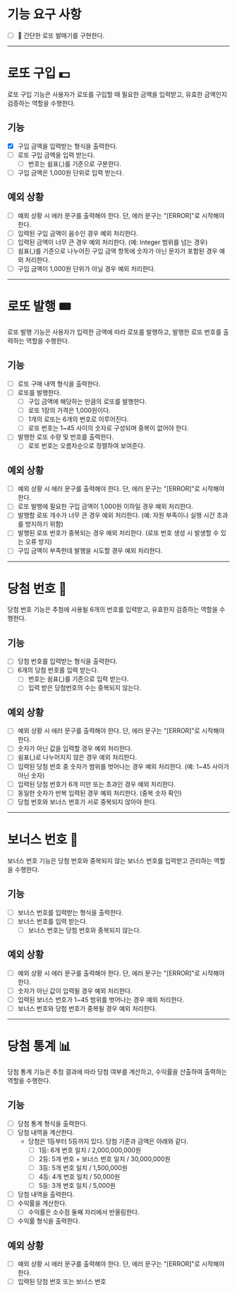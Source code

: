 # 기능 요구 사항
- [ ] 🎰 간단한 로또 발매기를 구현한다.

---

# 로또 구입 💵
로또 구입 기능은 사용자가 로또를 구입할 때 필요한 금액을 입력받고, 유효한 금액인지 검증하는 역할을 수행한다.

## 기능

- [x] 구입 금액을 입력받는 형식을 출력한다.
- [ ] 로또 구입 금액을 입력 받는다.
  - [ ] 번호는 쉼표(,)를 기준으로 구분한다.
- [ ] 구입 금액은 1,000원 단위로 입력 받는다.

## 예외 상황
- [ ] 예외 상황 시 에러 문구를 출력해야 한다. 단, 에러 문구는 "[ERROR]"로 시작해야 한다.
- [ ] 입력된 구입 금액이 음수인 경우 예외 처리한다.
- [ ] 입력된 금액이 너무 큰 경우 예외 처리한다. (예: Integer 범위를 넘는 경우)
- [ ] 쉼표(,)를 기준으로 나누어진 구입 금액 항목에 숫자가 아닌 문자가 포함된 경우 예외 처리한다.
- [ ] 구입 금액이 1,000원 단위가 아닐 경우 예외 처리한다.

---

# 로또 발행 🎟️
로또 발행 기능은 사용자가 입력한 금액에 따라 로또를 발행하고, 발행한 로또 번호를 출력하는 역할을 수행한다.

## 기능

- [ ] 로또 구매 내역 형식을 출력한다.
- [ ] 로또를 발행한다.
  - [ ] 구입 금액에 해당하는 만큼의 로또를 발행한다.
  - [ ] 로또 1장의 가격은 1,000원이다.
  - [ ] 1개의 로또는 6개의 번호로 이루어진다.
  - [ ] 로또 번호는 1~45 사이의 숫자로 구성되며 중복이 없어야 한다.
- [ ] 발행한 로또 수량 및 번호를 출력한다.
  - [ ] 로또 번호는 오름차순으로 정렬하여 보여준다.

## 예외 상황
- [ ] 예외 상황 시 에러 문구를 출력해야 한다. 단, 에러 문구는 "[ERROR]"로 시작해야 한다.
- [ ] 로또 발행에 필요한 구입 금액이 1,000원 이하일 경우 예외 처리한다.
- [ ] 발행할 로또 개수가 너무 큰 경우 예외 처리한다. (예: 자원 부족이나 실행 시간 초과를 방지하기 위함)
- [ ] 발행된 로또 번호가 중복되는 경우 예외 처리한다. (로또 번호 생성 시 발생할 수 있는 오류 방지)
- [ ] 구입 금액이 부족한데 발행을 시도할 경우 예외 처리한다.

---

# 당첨 번호 🎯
당첨 번호 기능은 추첨에 사용될 6개의 번호를 입력받고, 유효한지 검증하는 역할을 수행한다.

## 기능

- [ ] 당첨 번호를 입력받는 형식을 출력한다.
- [ ] 6개의 당첨 번호를 입력 받는다.
  - [ ] 번호는 쉼표(,)를 기준으로 입력 받는다.
  - [ ] 입력 받은 당첨번호의 수는 중복되지 않는다.

## 예외 상황
- [ ] 예외 상황 시 에러 문구를 출력해야 한다. 단, 에러 문구는 "[ERROR]"로 시작해야 한다.
- [ ] 숫자가 아닌 값을 입력할 경우 예외 처리한다.
- [ ] 쉼표(,)로 나누어지지 않은 경우 예외 처리한다.
- [ ] 입력된 당첨 번호 중 숫자가 범위를 벗어나는 경우 예외 처리한다. (예: 1~45 사이가 아닌 숫자)
- [ ] 입력된 당첨 번호가 6개 미만 또는 초과인 경우 예외 처리한다.
- [ ] 동일한 숫자가 반복 입력된 경우 예외 처리한다. (중복 숫자 확인)
- [ ] 당첨 번호와 보너스 번호가 서로 중복되지 않아야 한다.

---

# 보너스 번호 🎁
보너스 번호 기능은 당첨 번호와 중복되지 않는 보너스 번호를 입력받고 관리하는 역할을 수행한다.

## 기능

- [ ] 보너스 번호를 입력받는 형식을 출력한다.
- [ ] 보너스 번호를 입력 받는다.
  - [ ] 보너스 번호는 당첨 번호와 중복되지 않는다.

## 예외 상황
- [ ] 예외 상황 시 에러 문구를 출력해야 한다. 단, 에러 문구는 "[ERROR]"로 시작해야 한다.
- [ ] 숫자가 아닌 값이 입력될 경우 예외 처리한다.
- [ ] 입력된 보너스 번호가 1~45 범위를 벗어나는 경우 예외 처리한다.
- [ ] 보너스 번호와 당첨 번호가 중복될 경우 예외 처리한다.

---

# 당첨 통계 📊
당첨 통계 기능은 추첨 결과에 따라 당첨 여부를 계산하고, 수익률을 산출하여 출력하는 역할을 수행한다.

## 기능

- [ ] 당첨 통계 형식을 출력한다.
- [ ] 당첨 내역을 계산한다.
  - 당첨은 1등부터 5등까지 있다. 당첨 기준과 금액은 아래와 같다.
    - [ ] 1등: 6개 번호 일치 / 2,000,000,000원
    - [ ] 2등: 5개 번호 + 보너스 번호 일치 / 30,000,000원
    - [ ] 3등: 5개 번호 일치 / 1,500,000원
    - [ ] 4등: 4개 번호 일치 / 50,000원
    - [ ] 5등: 3개 번호 일치 / 5,000원
- [ ] 당첨 내역을 출력한다.
- [ ] 수익률을 계산한다.
  - [ ] 수익률은 소수점 둘째 자리에서 반올림한다.
- [ ] 수익률 형식을 출력한다.

## 예외 상황
- [ ] 예외 상황 시 에러 문구를 출력해야 한다. 단, 에러 문구는 "[ERROR]"로 시작해야 한다.
- [ ] 입력된 당첨 번호 또는 보너스 번호
